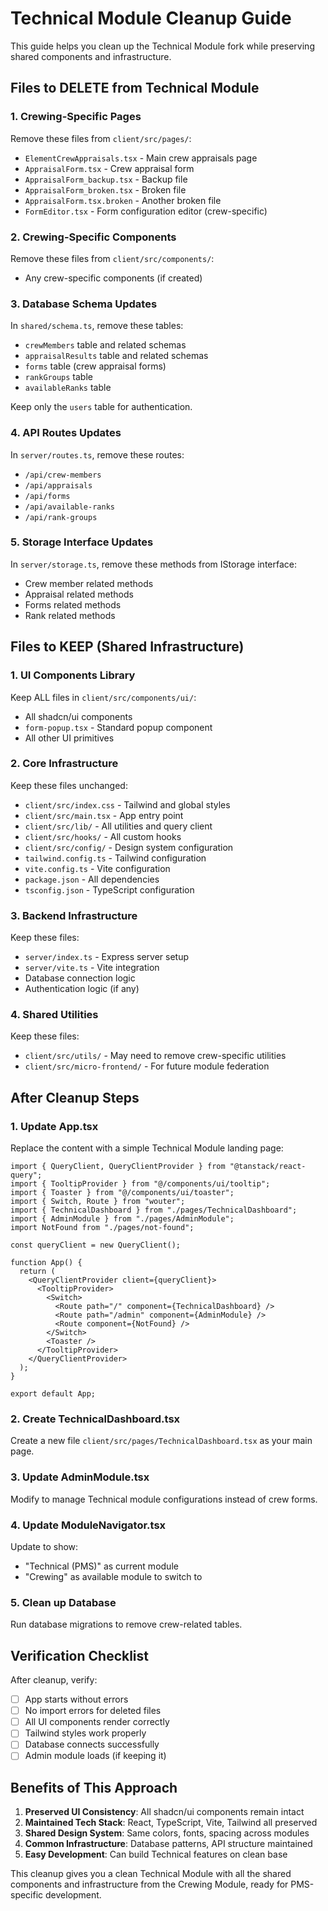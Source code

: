 # Technical Module Cleanup Guide

This guide helps you clean up the Technical Module fork while preserving shared components and infrastructure.

## Files to DELETE from Technical Module

### 1. Crewing-Specific Pages
Remove these files from `client/src/pages/`:
- `ElementCrewAppraisals.tsx` - Main crew appraisals page
- `AppraisalForm.tsx` - Crew appraisal form
- `AppraisalForm_backup.tsx` - Backup file
- `AppraisalForm_broken.tsx` - Broken file
- `AppraisalForm.tsx.broken` - Another broken file
- `FormEditor.tsx` - Form configuration editor (crew-specific)

### 2. Crewing-Specific Components
Remove these files from `client/src/components/`:
- Any crew-specific components (if created)

### 3. Database Schema Updates
In `shared/schema.ts`, remove these tables:
- `crewMembers` table and related schemas
- `appraisalResults` table and related schemas
- `forms` table (crew appraisal forms)
- `rankGroups` table
- `availableRanks` table

Keep only the `users` table for authentication.

### 4. API Routes Updates
In `server/routes.ts`, remove these routes:
- `/api/crew-members`
- `/api/appraisals`
- `/api/forms`
- `/api/available-ranks`
- `/api/rank-groups`

### 5. Storage Interface Updates
In `server/storage.ts`, remove these methods from IStorage interface:
- Crew member related methods
- Appraisal related methods
- Forms related methods
- Rank related methods

## Files to KEEP (Shared Infrastructure)

### 1. UI Components Library
Keep ALL files in `client/src/components/ui/`:
- All shadcn/ui components
- `form-popup.tsx` - Standard popup component
- All other UI primitives

### 2. Core Infrastructure
Keep these files unchanged:
- `client/src/index.css` - Tailwind and global styles
- `client/src/main.tsx` - App entry point
- `client/src/lib/` - All utilities and query client
- `client/src/hooks/` - All custom hooks
- `client/src/config/` - Design system configuration
- `tailwind.config.ts` - Tailwind configuration
- `vite.config.ts` - Vite configuration
- `package.json` - All dependencies
- `tsconfig.json` - TypeScript configuration

### 3. Backend Infrastructure
Keep these files:
- `server/index.ts` - Express server setup
- `server/vite.ts` - Vite integration
- Database connection logic
- Authentication logic (if any)

### 4. Shared Utilities
Keep these files:
- `client/src/utils/` - May need to remove crew-specific utilities
- `client/src/micro-frontend/` - For future module federation

## After Cleanup Steps

### 1. Update App.tsx
Replace the content with a simple Technical Module landing page:
```tsx
import { QueryClient, QueryClientProvider } from "@tanstack/react-query";
import { TooltipProvider } from "@/components/ui/tooltip";
import { Toaster } from "@/components/ui/toaster";
import { Switch, Route } from "wouter";
import { TechnicalDashboard } from "./pages/TechnicalDashboard";
import { AdminModule } from "./pages/AdminModule";
import NotFound from "./pages/not-found";

const queryClient = new QueryClient();

function App() {
  return (
    <QueryClientProvider client={queryClient}>
      <TooltipProvider>
        <Switch>
          <Route path="/" component={TechnicalDashboard} />
          <Route path="/admin" component={AdminModule} />
          <Route component={NotFound} />
        </Switch>
        <Toaster />
      </TooltipProvider>
    </QueryClientProvider>
  );
}

export default App;
```

### 2. Create TechnicalDashboard.tsx
Create a new file `client/src/pages/TechnicalDashboard.tsx` as your main page.

### 3. Update AdminModule.tsx
Modify to manage Technical module configurations instead of crew forms.

### 4. Update ModuleNavigator.tsx
Update to show:
- "Technical (PMS)" as current module
- "Crewing" as available module to switch to

### 5. Clean up Database
Run database migrations to remove crew-related tables.

## Verification Checklist

After cleanup, verify:
- [ ] App starts without errors
- [ ] No import errors for deleted files
- [ ] All UI components render correctly
- [ ] Tailwind styles work properly
- [ ] Database connects successfully
- [ ] Admin module loads (if keeping it)

## Benefits of This Approach

1. **Preserved UI Consistency**: All shadcn/ui components remain intact
2. **Maintained Tech Stack**: React, TypeScript, Vite, Tailwind all preserved
3. **Shared Design System**: Same colors, fonts, spacing across modules
4. **Common Infrastructure**: Database patterns, API structure maintained
5. **Easy Development**: Can build Technical features on clean base

This cleanup gives you a clean Technical Module with all the shared components and infrastructure from the Crewing Module, ready for PMS-specific development.